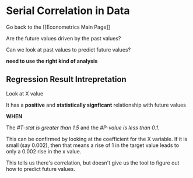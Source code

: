 # Serial Correlation in Data 

Go back to the [[Econometrics Main Page]]

Are the future values driven by the past values?

Can we look at past values to predict future values?

**need to use the right kind of analysis**

## Regression Result Intrepretation

Look at X value

It has a **positive** and **statistically signficant** relationship with future values 

**WHEN**

The *#T-stat is greater than 1.5* and the *#P-value is less than 0.1*.

This can be confirmed by looking at the coefficient for the X variable. If it is small (say 0.002), then that means a rise of 1 in the target value leads to only a 0.002 rise in the x value.

This tells us there's correlation, but doesn't give us the tool to figure out how to predict future values.

